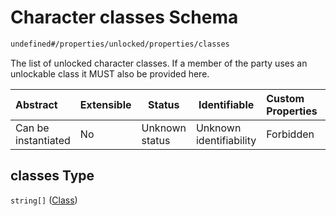 # Character classes Schema

```txt
undefined#/properties/unlocked/properties/classes
```

The list of unlocked character classes. If a member of the party uses an unlockable class it MUST also be provided here.


| Abstract            | Extensible | Status         | Identifiable            | Custom Properties | Additional Properties | Access Restrictions | Defined In                                                                       |
| :------------------ | ---------- | -------------- | ----------------------- | :---------------- | --------------------- | ------------------- | -------------------------------------------------------------------------------- |
| Can be instantiated | No         | Unknown status | Unknown identifiability | Forbidden         | Allowed               | none                | [gloomhaven.schema.json\*](../out/gloomhaven.schema.json "open original schema") |

## classes Type

`string[]` ([Class](gloomhaven-properties-unlocked-content-properties-character-classes-class.md))
